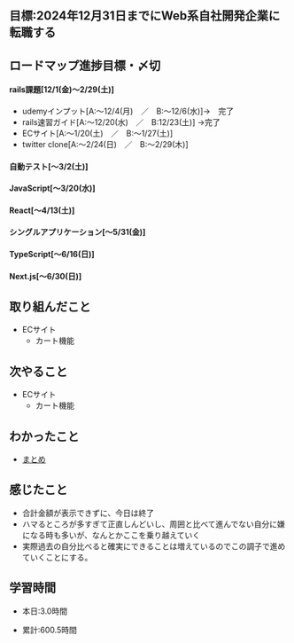 ## 目標:2024年12月31日までにWeb系自社開発企業に転職する

## ロードマップ進捗目標・〆切
#### rails課題[12/1(金)～2/29(土)]
* udemyインプット[A:～12/4(月)　／　B:～12/6(水)]→　完了
* rails速習ガイド[A:～12/20(水)　／　B:12/23(土)]
→完了
* ECサイト[A:～1/20(土)　／　B:～1/27(土)]
* twitter clone[A:～2/24(日)　／　B:～2/29(木)]

#### 自動テスト[～3/2(土)]
#### JavaScript[～3/20(水)]
#### React[～4/13(土)]
#### シングルアプリケーション[～5/31(金)]
#### TypeScript[～6/16(日)]
#### Next.js[～6/30(日)]


## 取り組んだこと
- ECサイト
  - カート機能


## 次やること
- ECサイト
  - カート機能
  
## わかったこと
* [まとめ](https://github.com/satohirok/dairy_report/blob/main/2024/EC/cart.md)

 
## 感じたこと
* 合計金額が表示できずに、今日は終了
* ハマるところが多すぎて正直しんどいし、周囲と比べて進んでない自分に嫌になる時も多いが、なんとかここを乗り越えていく
* 実際過去の自分比べると確実にできることは増えているのでこの調子で進めていくことにする。

## 学習時間
- 本日:3.0時間

- 累計:600.5時間

